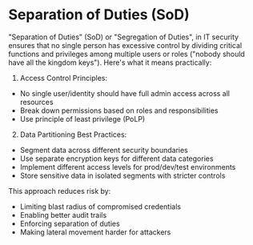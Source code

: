 # Separation of Duties (SoD)

"Separation of Duties" (SoD) or "Segregation of Duties", in IT security ensures that no single person has excessive control by dividing critical functions and privileges among multiple users or roles ("nobody should have all the kingdom keys"). Here's what it means practically:

1. Access Control Principles:

* No single user/identity should have full admin access across all resources
* Break down permissions based on roles and responsibilities
* Use principle of least privilege (PoLP)

2. Data Partitioning Best Practices:

* Segment data across different security boundaries
* Use separate encryption keys for different data categories
* Implement different access levels for prod/dev/test environments
* Store sensitive data in isolated segments with stricter controls

This approach reduces risk by:

* Limiting blast radius of compromised credentials
* Enabling better audit trails
* Enforcing separation of duties
* Making lateral movement harder for attackers



